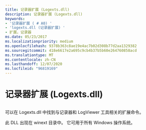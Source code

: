 ```yaml
---
title: 记录器扩展 (Logexts.dll)
description: 记录器扩展 (Logexts.dll)
keywords:
- '记录器扩展 ( # A0) '
- 'logexts.dll (记录器扩展) '
- 扩展，记录器
ms.date: 05/23/2017
ms.localizationpriority: medium
ms.openlocfilehash: 9378b363c8ae19e4ac7b02d308b77d2aa1329382
ms.sourcegitcommit: 418e6617e2a695c9cb4b37b5b60e264760858acd
ms.translationtype: MT
ms.contentlocale: zh-CN
ms.lasthandoff: 12/07/2020
ms.locfileid: "96819169"
---
```

# <a name="logger-extensions-logextsdll"></a>记录器扩展 (Logexts.dll)


## <span id="ddk_logger_extensions_logexts_dll__dbg"></span><span id="DDK_LOGGER_EXTENSIONS_LOGEXTS_DLL__DBG"></span>


可以在 Logexts.dll 中找到与记录器和 LogViewer 工具相关的扩展命令。

此 DLL 出现在 winext 目录中。 它可用于所有 Windows 操作系统。

 

 





